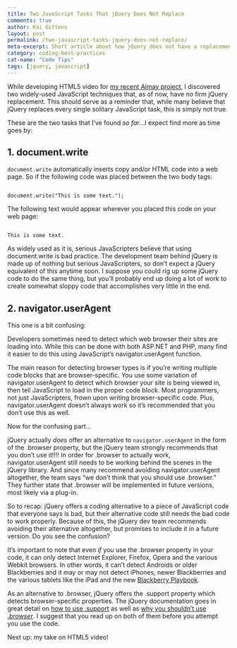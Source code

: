 ```yaml
---
title: Two JavaScript Tasks That jQuery Does Not Replace
comments: true
author: Kai Gittens
layout: post
permalink: /two-javascript-tasks-jquery-does-not-replace/
meta-excerpt: Short article about how jQuery does not have a replacement for JavaScript's document.write and has a not-so-great replacement for its navigator.UserAgent
category: coding-best-practices
cat-name: "Code Tips"
tags: [jquery, javascript]
---
```

While developing HTML5 video for [my recent Almay project][1], I discovered two widely-used JavaScript techniques that, as of now, have no firm jQuery replacement. This should serve as a reminder that, while many believe that jQuery replaces every single solitary JavaScript task, this is simply not true.

 [1]: http://kaidez.com/almay-project-using-html5-net-jquery/

These are the two tasks that I’ve found *so far*...I expect find more as time goes by:

## 1. document.write

`document.write` automatically inserts copy and/or HTML code into a web page. So if the following
code was placed between the two body tags:

<pre><code class="language-markup">
document.write("This is some text.");
</code></pre>

The following text would appear wherever you placed this code on your web page:

<pre><code class="language-markup">
This is some text.
</code></pre>

As widely used as it is, serious JavaScripters believe that using document.write is bad practice. The development team behind jQuery is made up of nothing but serious JavaScripters, so don’t expect a jQuery equivalent of this anytime soon. I suppose you could rig up some jQuery code to do the same thing, but you’ll probably end up doing a lot of work to create somewhat sloppy code that accomplishes very little in the end.

## 2. navigator.userAgent

This one is a bit confusing:

Developers sometimes need to detect which web browser their sites are loading into. While this can be done with both ASP.NET and PHP, many find it easier to do this using JavaScript’s navigator.userAgent function.

The main reason for detecting browser types is if you’re writing multiple code blocks that are browser-specific. You use some variation of navigator.userAgent to detect which browser your site is being viewed in, then tell JavaScript to load in the proper code block. Most programmers, not just JavaScripters, frown upon writing browser-specific code. Plus, navigator.userAgent doesn’t always work so it’s recommended that you don’t use this as well.

Now for the confusing part…

jQuery actually *does* offer an alternative to `navigator.userAgent` in the form of the .browser property, but the jQuery team strongly recommends that you don’t use it!!!! In order for .browser to actually work, navigator.userAgent still needs to be working behind the scenes in the jQuery library. And since many recommend avoiding navigator.userAgent altogether, the team says “we don’t think that you should use .browser.” They further state that .browser will be implemented in future versions, most likely via a plug-in.

So to recap: jQuery offers a coding alternative to a piece of JavaScript code that everyone says is bad, but their alternative code still needs the bad code to work properly. Because of this, the jQuery dev team recommends avoiding their alternative altogether, but promises to include it in a future version. Do you see the confusion?

It’s important to note that even *if* you use the .browser property in your code, it can only detect Internet Explorer, Firefox, Opera and the various Webkit browsers. In other words, it can’t detect Androids or older Blackberries and it may or may not detect iPhones, newer Blackberries and the various tablets like the iPad and the new [Blackberry Playbook][3].

 [3]: http://us.blackberry.com/playbook-tablet/

As an alternative to .browser, jQuery offers the .support property which detects browser-specific properties. The jQuery documentation goes in great detail on [how to use .support][4] as well as [why you shouldn’t use <em>.browser</em>][5]. I suggest that you read up on both of them before you attempt you use the code.

 [4]: http://api.jquery.com/jQuery.support/
 [5]: http://api.jquery.com/jQuery.browser/

Next up: my take on HTML5 video!